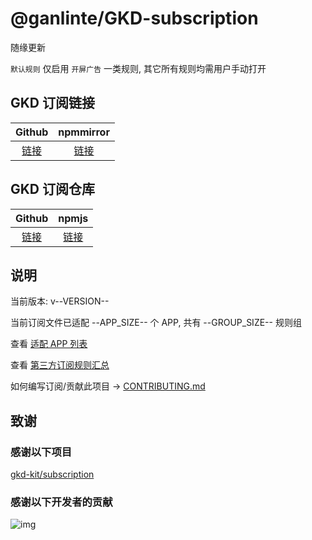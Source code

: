 # @ganlinte/GKD-subscription

随缘更新

`默认规则` 仅启用 `开屏广告` 一类规则, 其它所有规则均需用户手动打开

## GKD 订阅链接

|                                             Github                                             |                                           npmmirror                                                 |
| :--------------------------------------------------------------------------------------------: | :-------------------------------------------------------------------------------------------------: |
| [链接](https://raw.githubusercontent.com/ganlinte/GKD-subscription/main/dist/ganlin_gkd.json5) | [链接](https://registry.npmmirror.com/@ganlinte/gkd-subscription/latest/files/dist/ganlin_gkd.json5) |

## GKD 订阅仓库

|                        Github                        |                              npmjs                               |
| :--------------------------------------------------: | :--------------------------------------------------------------: |
| [链接](https://github.com/ganlinte/GKD-subscription) | [链接](https://www.npmjs.com/package/@ganlinte/gkd-subscription) |

## 说明

当前版本: v--VERSION--

当前订阅文件已适配 --APP_SIZE-- 个 APP, 共有 --GROUP_SIZE-- 规则组

查看 [适配 APP 列表](./dist/README.md)

查看 [第三方订阅规则汇总](https://github.com/Adpro-Team/GKD_THS_List)

如何编写订阅/贡献此项目 -> [CONTRIBUTING.md](./CONTRIBUTING.md)

## 致谢

### 感谢以下项目

[gkd-kit/subscription](https://github.com/gkd-kit/subscription)

### 感谢以下开发者的贡献

![img](https://contrib.rocks/image?repo=ganlinte/GKD-subscription&_v=--VERSION--)
